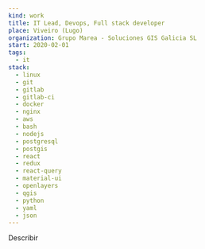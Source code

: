 ```yaml
---
kind: work
title: IT Lead, Devops, Full stack developer
place: Viveiro (Lugo)
organization: Grupo Marea - Soluciones GIS Galicia SL
start: 2020-02-01
tags:
  - it
stack:
  - linux
  - git
  - gitlab
  - gitlab-ci
  - docker
  - nginx
  - aws
  - bash
  - nodejs
  - postgresql
  - postgis
  - react
  - redux
  - react-query
  - material-ui
  - openlayers
  - qgis
  - python
  - yaml
  - json
---
```

Describir
